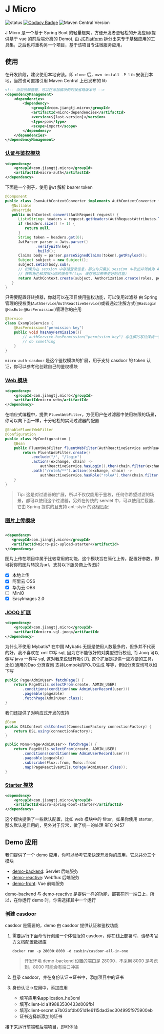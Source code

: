 # J Micro

![status](https://img.shields.io/badge/status-developing-yellow.svg)
[![Codacy Badge](https://app.codacy.com/project/badge/Grade/1d836355f32d423cb487081709b5890d)](https://app.codacy.com/gh/jiangtj/jmicro/dashboard?utm_source=gh&utm_medium=referral&utm_content=&utm_campaign=Badge_grade)
![Maven Central Version](https://img.shields.io/maven-central/v/com.jiangtj.micro/parent)

J Micro 是一个基于 Spring Boot 的轻量框架，方便开发者更轻松的开发应用(提供基于 vue 的前后端分离的 Demo), 由 [JCPlatform](https://github.com/JiangTJ/jc-platform) 拆分出来专于基础应用的工具集，之后也将重构另一个项目，基于该项目专注微服务应用。

## 使用

在开发阶段，建议使用本地安装。即 `clone` 后，`mvn install -P lib` 安装到本地，当然也可直接引用 Maven Central 上已发布的 lib

```xml
<!-- 添加依赖管理，可以在添加模块的时候省略版本号 -->
<dependencyManagement>
    <dependencies>
        <dependency>
            <groupId>com.jiangtj.micro</groupId>
            <artifactId>micro-dependencies</artifactId>
            <version>${last-version}</version>
            <type>pom</type>
            <scope>import</scope>
        </dependency>
    </dependencies>
</dependencyManagement>
```

### [认证与鉴权模块](micro-auth)

```xml
<dependency>
    <groupId>com.jiangtj.micro</groupId>
    <artifactId>micro-auth</artifactId>
</dependency>
```

下面是一个例子，使用 jjwt 解析 bearer token

```java
@Component
public class JsonAuthContextConverter implements AuthContextConverter {
   @Nullable
   @Override
   public AuthContext convert(AuthRequest request) {
      List<String> headers = request.getHeaders(AuthRequestAttributes.TOKEN_HEADER_NAME);
      if (headers.size() != 1) {
         return null;
      }
      String token = headers.get(0);
      JwtParser parser = Jwts.parser()
              .verifyWith(key)
              .build();
      Claims body = parser.parseSignedClaims(token).getPayload();
      Subject subject = new Subject();
      subject.setId(body.sub);
      // 如果你在 session 中存储登录信息，那么你只需从 session 中取出并转换为 AuthContext 即可
      // 获取角色和权限从你的服务中(tip: 缓存可以带来更好的性能)
      return AuthContext.create(subject, Authorization.create(roles, permissions));
   }
}
```

只需要配置好转换器，你就可以在项目使用鉴权功能，可以使用过滤器 由 Spring 管理的授权类(`AuthService`/`AuthReactiveService`)或者通过注解方式(`@HasLogin` `@HasRole` `@HasPermission`)管理你的应用

```java
@Service
class ExampleService {
    @HasPermission("permission key")
    public void hasAnyPermission(){
        // authService.hasPermission("permission key") 与注解的写法保持一致
        // do something
    }
}
```

`micro-auth-casdoor` 是这个鉴权模块的扩展，用于支持 casdoor 的 token 认证，你可以参考他创建自己的鉴权模块

### [Web 模块](micro-web)

```xml
<dependency>
    <groupId>com.jiangtj.micro</groupId>
    <artifactId>micro-web</artifactId>
</dependency>
```

在响应式编程中，提供 `FluentWebFilter`，方便用户在过滤器中使用权限的场景，你可以向下面一样，十分轻松的实现过滤器的配置

```java
@EnableFluentWebFilter
@Configuration
public class MyConfiguration {
    @Bean
    public FluentWebFilter fluentWebFilter(AuthReactiveService authReactiveService) {
        return FluentWebFilter.create()
            .exclude("/", "/login")
            .action((exchange, chain) ->
                authReactiveService.hasLogin().then(chain.filter(exchange)))
            .path("/roleA/**").action((exchange, chain) ->
                authReactiveService.hasRole("roleA").then(chain.filter(exchange)));
    }
}
```

> Tip: 这是对过滤器的扩展，所以不仅仅能用于鉴权，任何你希望过滤的场景，都可以使用这个过滤器，另外在传统的 servlet 中，可以使用拦截器，它由 Spring 提供的且支持 ant-style 的路径匹配

### [图片上传模块](micro-pic-upload-starter)

```xml

<dependency>
   <groupId>com.jiangtj.micro</groupId>
   <artifactId>micro-pic-upload-starter</artifactId>
</dependency>
```

图片上传在项目中属于比较常用的功能，这个模块旨在简化上传，配置好参数，即可将你的图片转换为url，支持以下服务商上传图片

- [x] 本地上传
- [x] 阿里云 OSS
- [x] 华为云 OBS
- [ ] MinIO
- [x] EasyImages 2.0

### [JOOQ 扩展](micro-sql-jooq)

```xml
<dependency>
    <groupId>com.jiangtj.micro</groupId>
    <artifactId>micro-sql-jooq</artifactId>
</dependency>
```

为什么不使用 Mybatis? 在中国 Mybatis 无疑是使用人数最多的，但多并不代表的好，我不喜欢在 xml 中写 sql, 因为它不能很好的对类型进行校验,
而 Jooq 可以像写 java 一样写 sql, 这对我来说很有吸引力, 这个扩展是提供一些方便的工具，比如 通用的Dao 分页查询
支持Lombok的POJO生成 等等，例如分页查询可以如下写

```java
public Page<AdminUser> fetchPage() {
    return PageUtils.selectFrom(create, ADMIN_USER)
        .conditions(condition(new AdminUserRecord(user)))
        .pageable(pageable)
        .fetchPage(AdminUser.class);
}
```

我们还提供了对响应式开发的支持

```java
@Bean
public DSLContext dslContext(ConnectionFactory connectionFactory) {
    return DSL.using(connectionFactory);
}

public Mono<Page<AdminUser>> fetchPage() {
    return PageUtils.selectFrom(create, ADMIN_USER)
        .conditions(condition(new AdminUserRecord(user)))
        .pageable(pageable)
        .subscribe(Flux::from, Mono::from)
        .map(PageReactiveUtils.toPage(AdminUser.class));
}
```

### [Starter 模块](micro-spring-boot-starter)

```xml
<dependency>
    <groupId>com.jiangtj.micro</groupId>
    <artifactId>micro-spring-boot-starter</artifactId>
</dependency>
```

这个模块提供了一些默认配置，比如 web 模块中的 filter，如果你使用 starter，那么默认是启用的，另外对于异常，做了统一的处理 RFC 9457

## Demo 应用

我们提供了一个 demo 应用，你可以参考它来快速开发你的应用，它总共分三个模块

- [demo-backend](demo-backend): Servlet 后端服务
- [demo-reactive](demo-reactive): Webflux 后端服务
- [demo-front](demo-front): Vue 前端服务

demo-backend 与 demo-reactive 是提供一样的功能，部署在同一端口上，所以，在你运行 demo 时，你需选择其中一个运行

### 创建 casdoor

casdoor 是需要的，demo 由 casdoor 提供认证和鉴权功能

1. 需要运行下面命令行创建一个体验版的 casdoor，你在线上部署时，请参考官方文档配置数据库
    ```shell
    docker run -p 28000:8000 -d casbin/casdoor-all-in-one
    ```
    > 开发环境 demo-backend 设置的端口是 28000，不采用 8000 是考虑到，8000 可能会有端口冲突

2. 登录 casdoor，并在身份认证->证书中，添加项目中的证书
3. 身份认证->应用中，添加应用
    - 填写应用名application_he3oml
    - 填写client-id a1f9883530433d009fb1
    - 填写client-secret a7b03bfdb051d1e6115dad3ec304995f975900eb
    - 证书选择新添加的证书

接下来运行前端和后端项目，即可体验
